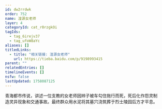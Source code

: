 ```yaml
---
id: dw2rrdwk
order: 752
name: 湟源女老师
layer: 4
categoryId: cat_r0rzgkOi
tagIds:
  - tag_6irejv37
  - tag_ufoW8aYc
aliases: []
titledLinks:
  - title: "相关链接: 湟源女老师"
    url: https://tieba.baidu.com/p/9198993415
parent: ""
relatedEntries: []
timelineEvents: []
nsfw: false
lastUpdated: 1758087125
---
```


青海都市传说，讲述一位支教的女老师因辫子被车勾住拖行而死，死后化作怨灵制造灵异现象和交通事故。最终群众用水泥将其墓穴浇筑葬于烈士陵园后方才平息。